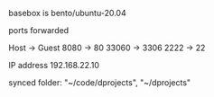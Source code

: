 basebox is bento/ubuntu-20.04

ports forwarded

Host  -> Guest
8080  ->  80
33060 ->  3306
2222  ->  22

IP address
192.168.22.10

synced folder:
"~/code/dprojects", "~/dprojects"